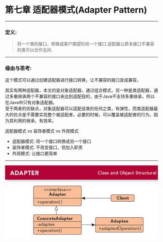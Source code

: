 # 第七章 适配器模式(Adapter Pattern)
---

### 定义:
> 将一个类的接口，转换成客户期望的另一个接口.适配器让原本接口不兼容的类可以合作无间.

---

### 缘由与思考:

这个模式可以通过创建适配器进行接口转换，让不兼容的接口变成兼容。  

其实有两种适配器，本文的是对象适配器，通过组合模式，另一种是类适配器，通过多重继承两个不兼容的接口来达到适配目的，由于Java不支持多重继承，所以在Java中只有对象适配器。  
至于两者的优缺点，对象适配器可以适配该类的任何之类，有弹性，而类适配器最大的优点是不需要实现整个被适配者，必要的时候，可以覆盖被适配者的行为，因为其利用的继承，有效率。

适配器模式 vs 装饰者模式 vs 外观模式

- 适配器模式:     将一个接口转换成另一个接口
- 装饰者模式:     不改变接口，但加入职责
- 外观模式:       让接口更简单

---

![Adapter](./Adapter.jpg)

